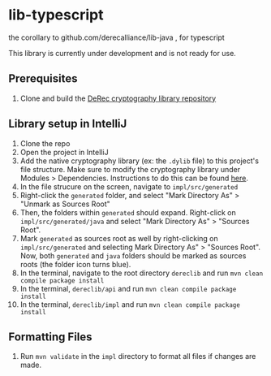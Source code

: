 # lib-typescript
 the corollary to github.com/derecalliance/lib-java , for typescript

 This library is currently under development and is not ready for use.

## Prerequisites
1. Clone and build the [DeRec cryptography library repository](https://github.com/derecalliance/cryptography)

## Library setup in IntelliJ
1. Clone the repo
2. Open the project in IntelliJ
3. Add the native cryptography library (ex: the `.dylib` file) to this project's file structure. Make sure to modify the cryptography library under Modules > Dependencies. Instructions to do this can be found [here](https://www.jetbrains.com/help/idea/library.html#add_classes_to_libraries).
4. In the file strucure on the screen, navigate to `impl/src/generated`
5. Right-click the `generated` folder, and select "Mark Directory As" > "Unmark as Sources Root"
6. Then, the folders within `generated` should expand. Right-click on `impl/src/generated/java` and select "Mark
   Directory As" > "Sources Root".
7. Mark `generated` as sources root as well by right-clicking on `impl/src/generated` and selecting Mark Directory
   As" > "Sources Root". Now, both `generated` and `java` folders should be marked as sources roots (the folder icon turns blue).
8. In the terminal, navigate to the root directory `dereclib`  and run `mvn clean compile package install`
9. In the terminal, `dereclib/api` and run `mvn clean compile package install`
10. In the terminal, `dereclib/impl` and run `mvn clean compile package install`

## Formatting Files
1. Run `mvn validate` in the `impl` directory to format all files if changes are made.
